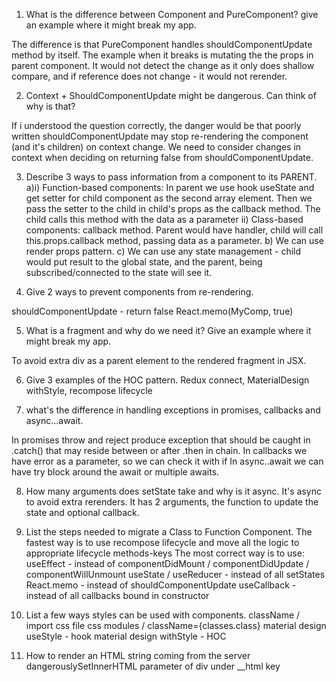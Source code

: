 1. What is the difference between Component and PureComponent? give an
example where it might break my app.

The difference is that PureComponent handles shouldComponentUpdate method by itself.
The example when it breaks is mutating the the props in parent component. It would not detect the change as it only does shallow compare, and if reference does not change - it would not rerender.

2. Context + ShouldComponentUpdate might be dangerous. Can think of
why is that?

If i understood the question correctly, the danger would be that poorly written shouldComponentUpdate may stop re-rendering the component (and it's children) on context change. We need to consider changes in context when deciding on returning false from shouldComponentUpdate.

3. Describe 3 ways to pass information from a component to its PARENT.
a)i) Function-based components: In parent we use hook useState and get setter for child component as the second array element.  Then we pass the setter to the child in child's props as the callback method. The child calls this method with the data as a parameter
  ii) Class-based components: callback method. Parent would have handler, child will call this.props.callback method, passing data as a parameter.
b) We can use render props pattern.
c) We can use any state management - child would put result to the global state, and the parent, being subscribed/connected to the state will see it.

4. Give 2 ways to prevent components from re-rendering.

shouldComponentUpdate  - return false
React.memo(MyComp, true)

5. What is a fragment and why do we need it? Give an example where it
might break my app.

To avoid extra div as a parent element to the rendered fragment in JSX. 

6. Give 3 examples of the HOC pattern.
Redux connect, MaterialDesign withStyle, recompose lifecycle

7. what's the difference in handling exceptions in promises, callbacks and
async...await.

In promises throw and reject produce exception that should be caught in .catch() that may reside between or after .then in chain.
In callbacks we have error as a parameter, so we can check it with if
In async..await we can have try block around the await or multiple awaits.

8. How many arguments does setState take and why is it async.
It's async to avoid extra rerenders. 
It has 2 arguments, the function to update the state and optional callback.

9. List the steps needed to migrate a Class to Function Component.
The fastest way is to use recompose lifecycle and move all the logic to appropriate lifecycle methods-keys
The most correct way is to use:
useEffect - instead of componentDidMount / componentDidUpdate / componentWillUnmount
useState / useReducer - instead of all setStates
React.memo - instead of shouldComponentUpdate
useCallback - instead of all callbacks bound in constructor

10. List a few ways styles can be used with components.
className / import css file
css modules / className={classes.class}
material design useStyle - hook
material design withStyle - HOC

11. How to render an HTML string coming from the server
dangerouslySetInnerHTML parameter of div under __html key
 
